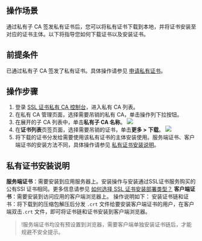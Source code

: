 ## 操作场景
通过私有子 CA 签发私有证书后，您可以将私有证书下载到本地，并将证书安装至对应的证书主体。以下将指导您如何下载证书以及安装证书。

## 前提条件
已通过私有子 CA 签发了私有证书。具体操作请参见 [申请私有证书](https://cloud.tencent.com/document/product/400/72334)。


## 操作步骤
1. 登录 [SSL 证书私有 CA 控制台](https://console.cloud.tencent.com/private-ca)，进入私有 CA 列表。
2. 在私有 CA 管理页面，选择需要吊销的私有 CA，单击操作列下拉按钮。
3. 在展开的子 CA 列表中，单击**私有子 CA 名称**。
![](https://qcloudimg.tencent-cloud.cn/raw/b95279d4d098ae86964ca628ff10f954.png)
4. 在**证书列表**页签页面，选择需要吊销的证书，单击**更多 > 下载**。
![](https://qcloudimg.tencent-cloud.cn/raw/d45b5a86a8517bb50d29f2b5464ed946.png)
5. 将下载的证书分发给需要使用该私有证书的主体安装使用。服务端证书、客户端证书的安装方法不同，具体操作请参见 [私有证书安装说明](#state)。


## 私有证书安装说明[](id:state)
**服务端证书**：需要安装到应用服务器上。安装操作与安装通过SSL证书服务购买的公有SSl 证书相同。更多信息请参见 [如何选择 SSL 证书安装部署类型？](https://cloud.tencent.com/document/product/400/4143)
**客户端证书**：需要安装到访问应用的客户端浏览器上。
操作说明如下：
安装证书链和证书：将下载到的压缩包解压后分发 `.crt` 文件给要安装客户端证书的用户，在客户端双击`.crt` 文件，即可将证书链和证书安装到客户端浏览器。
>!服务端证书均没有预设置到浏览器，需要客户端单独安装证书链后，才能规避不安全提示。
>


